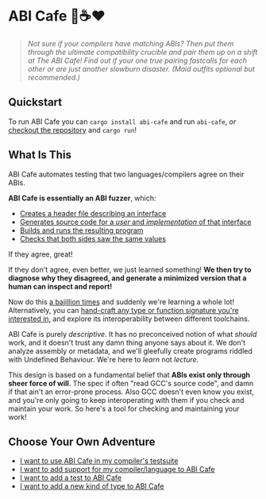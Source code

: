 # ABI Cafe 🧩☕️❤️

> *Not sure if your compilers have matching ABIs? Then put them through the ultimate compatibility crucible and pair them up on a shift at The ABI Cafe! Find out if your one true pairing fastcalls for each other or are just another slowburn disaster. (Maid outfits optional but recommended.)*


## Quickstart

To run ABI Cafe you can `cargo install abi-cafe` and run `abi-cafe`, *or* [checkout the repository](https://github.com/Gankra/abi-cafe) and `cargo run`!

## What Is This

ABI Cafe automates testing that two languages/compilers agree on their ABIs.

**ABI Cafe is essentially an ABI fuzzer**, which:

* [Creates a header file describing an interface](https://faultlore.com/abi-cafe/book/kdl-script/index.html)
* [Generates source code for a *user* and *implementation* of that interface](https://faultlore.com/abi-cafe/book/harness/combos/toolchains.html)
* [Builds and runs the resulting program](https://faultlore.com/abi-cafe/book/harness/combos.html)
* [Checks that both sides saw the same values](https://faultlore.com/abi-cafe/book/harness/combos/values.html)

If they agree, great!

If they don't agree, even better, we just learned something! **We then try to diagnose why they disagreed, and generate a minimized version that a human can inspect and report!**

Now do this [a bajillion times](https://faultlore.com/abi-cafe/book/harness/combos.html) and suddenly we're learning a whole lot! Alternatively, you can [hand-craft any type or function signature you're interested in](https://faultlore.com/abi-cafe/book/kdl-script/index.html), and explore its interoperability between different toolchains.

ABI Cafe is purely *descriptive*. It has no preconceived notion of what *should* work, and it doesn't trust any damn thing anyone says about it. We don't analyze assembly or metadata, and we'll gleefully create programs riddled with Undefined Behaviour. We're here to *learn* not *lecture*.

This design is based on a fundamental belief that **ABIs exist only through sheer force of will**. The spec if often "read GCC's source code", and damn if that ain't an error-prone process. Also GCC doesn't even know you exist, and you're only going to keep interoperating with them if you check and maintain your work. So here's a tool for checking and maintaining your work!



## Choose Your Own Adventure

* [I want to use ABI Cafe in my compiler's testsuite](https://faultlore.com/abi-cafe/book/harness/combos.html)
* [I want to add support for my compiler/language to ABI Cafe](https://faultlore.com/abi-cafe/book/harness/combos/toolchains.html)
* [I want to add a test to ABI Cafe](https://faultlore.com/abi-cafe/book/harness/combos/tests.html)
* [I want to add a new kind of type to ABI Cafe](https://faultlore.com/abi-cafe/book/kdl-script/types/index.html)
